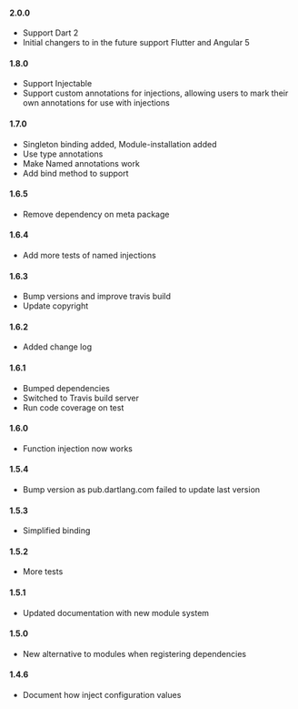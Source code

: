 #### 2.0.0
* Support Dart 2
* Initial changers to in the future support Flutter and Angular 5

#### 1.8.0
* Support Injectable
* Support custom annotations for injections, allowing users to mark their own annotations for use with injections

#### 1.7.0
* Singleton binding added, Module-installation added
* Use type annotations
* Make Named annotations work
* Add bind method to support

#### 1.6.5
* Remove dependency on meta package

#### 1.6.4
* Add more tests of named injections

#### 1.6.3
* Bump versions and improve travis build
* Update copyright

#### 1.6.2
* Added change log

#### 1.6.1
* Bumped dependencies
* Switched to Travis build server
* Run code coverage on test

#### 1.6.0
* Function injection now works

#### 1.5.4
* Bump version as pub.dartlang.com failed to update last version

#### 1.5.3
* Simplified binding

#### 1.5.2
* More tests

#### 1.5.1
* Updated documentation with new module system

#### 1.5.0
* New alternative to modules when registering dependencies

#### 1.4.6
* Document how inject configuration values
